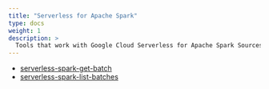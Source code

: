 ```yaml
---
title: "Serverless for Apache Spark"
type: docs
weight: 1
description: > 
  Tools that work with Google Cloud Serverless for Apache Spark Sources.
---
```


- [serverless-spark-get-batch](./serverless-spark-get-batch.md)
- [serverless-spark-list-batches](./serverless-spark-list-batches.md)
